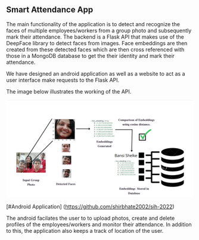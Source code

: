 ## Smart Attendance App

The main functionality of the application is to detect and recognize the faces of multiple employees/workers from a group photo and subsequently mark their attendance. The backend is a Flask API that makes use of the DeepFace library to detect faces from images. Face embeddings are then created from these detected faces which are then cross referenced with those in a MongoDB database to get the their identity and mark their attendance.

We have designed an android application as well as a website to act as a user interface make requests to the Flask API.

The image below illustrates the working of the API.

![Screenshot](illustration.png)

[#Android Application] (https://github.com/shirbhate2002/sih-2022)

The android facilates the user to to upload photos, create and delete profiles of the employees/workers and monitor their attendance. In addition to this, the application also keeps a track of location of the user.


